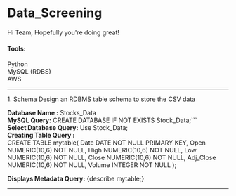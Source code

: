# Data_Screening
Hi Team, Hopefully you're doing great!

<h4>Tools:</h4>
Python<br>
MySQL (RDBS)<br>
AWS <br>

<hr>
1. Schema
Design an RDBMS table schema to store the CSV data

<b>Database Name :</b> Stocks_Data<br>
<b>MySQL Query:</b> CREATE DATABASE IF NOT EXISTS Stock_Data;``` <br>
<b>Select Database Query:</b> Use Stock_Data;<br>
<b>Creating Table Query :</b> <br>
CREATE TABLE mytable(
   Date DATE NOT NULL PRIMARY KEY,
   Open NUMERIC(10,6) NOT NULL,
   High NUMERIC(10,6) NOT NULL,
   Low  NUMERIC(10,6) NOT NULL,
   Close NUMERIC(10,6) NOT NULL,
   Adj_Close NUMERIC(10,6) NOT NULL,
   Volume INTEGER  NOT NULL
);

<b>Displays Metadata Query:</b> {describe mytable;}
<hr>
